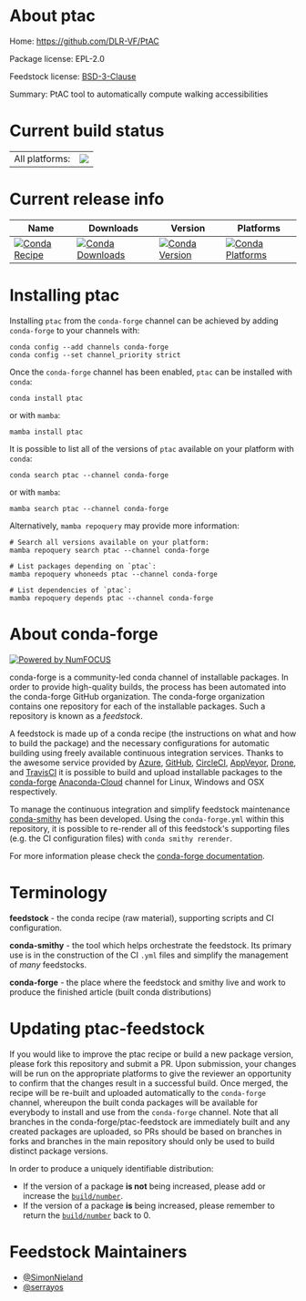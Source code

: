 About ptac
==========

Home: https://github.com/DLR-VF/PtAC

Package license: EPL-2.0

Feedstock license: [BSD-3-Clause](https://github.com/conda-forge/ptac-feedstock/blob/main/LICENSE.txt)

Summary: PtAC tool to automatically compute walking accessibilities

Current build status
====================


<table><tr><td>All platforms:</td>
    <td>
      <a href="https://dev.azure.com/conda-forge/feedstock-builds/_build/latest?definitionId=18242&branchName=main">
        <img src="https://dev.azure.com/conda-forge/feedstock-builds/_apis/build/status/ptac-feedstock?branchName=main">
      </a>
    </td>
  </tr>
</table>

Current release info
====================

| Name | Downloads | Version | Platforms |
| --- | --- | --- | --- |
| [![Conda Recipe](https://img.shields.io/badge/recipe-ptac-green.svg)](https://anaconda.org/conda-forge/ptac) | [![Conda Downloads](https://img.shields.io/conda/dn/conda-forge/ptac.svg)](https://anaconda.org/conda-forge/ptac) | [![Conda Version](https://img.shields.io/conda/vn/conda-forge/ptac.svg)](https://anaconda.org/conda-forge/ptac) | [![Conda Platforms](https://img.shields.io/conda/pn/conda-forge/ptac.svg)](https://anaconda.org/conda-forge/ptac) |

Installing ptac
===============

Installing `ptac` from the `conda-forge` channel can be achieved by adding `conda-forge` to your channels with:

```
conda config --add channels conda-forge
conda config --set channel_priority strict
```

Once the `conda-forge` channel has been enabled, `ptac` can be installed with `conda`:

```
conda install ptac
```

or with `mamba`:

```
mamba install ptac
```

It is possible to list all of the versions of `ptac` available on your platform with `conda`:

```
conda search ptac --channel conda-forge
```

or with `mamba`:

```
mamba search ptac --channel conda-forge
```

Alternatively, `mamba repoquery` may provide more information:

```
# Search all versions available on your platform:
mamba repoquery search ptac --channel conda-forge

# List packages depending on `ptac`:
mamba repoquery whoneeds ptac --channel conda-forge

# List dependencies of `ptac`:
mamba repoquery depends ptac --channel conda-forge
```


About conda-forge
=================

[![Powered by
NumFOCUS](https://img.shields.io/badge/powered%20by-NumFOCUS-orange.svg?style=flat&colorA=E1523D&colorB=007D8A)](https://numfocus.org)

conda-forge is a community-led conda channel of installable packages.
In order to provide high-quality builds, the process has been automated into the
conda-forge GitHub organization. The conda-forge organization contains one repository
for each of the installable packages. Such a repository is known as a *feedstock*.

A feedstock is made up of a conda recipe (the instructions on what and how to build
the package) and the necessary configurations for automatic building using freely
available continuous integration services. Thanks to the awesome service provided by
[Azure](https://azure.microsoft.com/en-us/services/devops/), [GitHub](https://github.com/),
[CircleCI](https://circleci.com/), [AppVeyor](https://www.appveyor.com/),
[Drone](https://cloud.drone.io/welcome), and [TravisCI](https://travis-ci.com/)
it is possible to build and upload installable packages to the
[conda-forge](https://anaconda.org/conda-forge) [Anaconda-Cloud](https://anaconda.org/)
channel for Linux, Windows and OSX respectively.

To manage the continuous integration and simplify feedstock maintenance
[conda-smithy](https://github.com/conda-forge/conda-smithy) has been developed.
Using the ``conda-forge.yml`` within this repository, it is possible to re-render all of
this feedstock's supporting files (e.g. the CI configuration files) with ``conda smithy rerender``.

For more information please check the [conda-forge documentation](https://conda-forge.org/docs/).

Terminology
===========

**feedstock** - the conda recipe (raw material), supporting scripts and CI configuration.

**conda-smithy** - the tool which helps orchestrate the feedstock.
                   Its primary use is in the construction of the CI ``.yml`` files
                   and simplify the management of *many* feedstocks.

**conda-forge** - the place where the feedstock and smithy live and work to
                  produce the finished article (built conda distributions)


Updating ptac-feedstock
=======================

If you would like to improve the ptac recipe or build a new
package version, please fork this repository and submit a PR. Upon submission,
your changes will be run on the appropriate platforms to give the reviewer an
opportunity to confirm that the changes result in a successful build. Once
merged, the recipe will be re-built and uploaded automatically to the
`conda-forge` channel, whereupon the built conda packages will be available for
everybody to install and use from the `conda-forge` channel.
Note that all branches in the conda-forge/ptac-feedstock are
immediately built and any created packages are uploaded, so PRs should be based
on branches in forks and branches in the main repository should only be used to
build distinct package versions.

In order to produce a uniquely identifiable distribution:
 * If the version of a package **is not** being increased, please add or increase
   the [``build/number``](https://docs.conda.io/projects/conda-build/en/latest/resources/define-metadata.html#build-number-and-string).
 * If the version of a package **is** being increased, please remember to return
   the [``build/number``](https://docs.conda.io/projects/conda-build/en/latest/resources/define-metadata.html#build-number-and-string)
   back to 0.

Feedstock Maintainers
=====================

* [@SimonNieland](https://github.com/SimonNieland/)
* [@serrayos](https://github.com/serrayos/)

